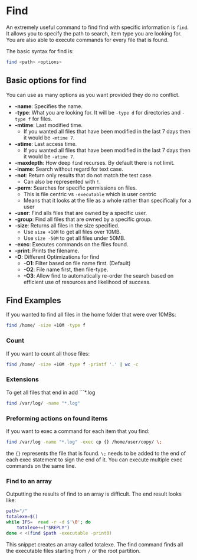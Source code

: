 # Find

An extremely useful command to find find with specific information is ```find```. It allows you to specify the path to search, item type you are looking for. You are also able to execute commands for every file that is found.

The basic syntax for find is:

```bash
find <path> <options>
```

## Basic options for find

You can use as many options as you want provided they do no conflict.

- **-name**: Specifies the name.
- **-type**: What you are looking for. It will be ```-type d``` for directories and ```-type f``` for files.
- **-mtime**: Last modified time.
  - If you wanted all files that have been modified in the last 7 days then it would be ```-mtime 7```.
- **-atime**: Last access time.
  - If you wanted all files that have been modified in the last 7 days then it would be ```-atime 7```.
- **-maxdepth**: How deep ```find``` recurses. By default there is not limit.
- **-iname**: Search without regard for text case.
- **-not**: Return only results that do not match the test case.
  - Can also be represented with ```!```.
- **-perm**: Searches for specific permissions on files.
  - This is file centric vs ```-executable``` which is user centric
  - Means that it looks at the file as a whole rather than specifically for a user
- **-user**: Find alls files that are owned by a specific user.
- **-group**: Find all files that are owned by a specific group.
- **-size**: Returns all files in the size specified.
  - Use ```size +10M``` to get all files over 10MB.
  - Use ```size -50M``` to get all files under 50MB.
- **-exec**: Executes commands on the files found.
- **-print**: Prints the filename.
- **-O**: Different Optimizations for find
  - **-O1**: Filter based on file name first. (Default)
  - **-O2**: File name first, then file-type.
  - **-O3**: Allow find to automatically re-order the search based on efficient use of resources and likelihood of success.

## Find Examples

If you wanted to find all files in the home folder that were over 10MBs:

```bash
find /home/ -size +10M -type f
```

### Count

If you want to count all those files:

```bash
find /home/ -size +10M -type f -printf '.' | wc -c
```

### Extensions

To get all files that end in add ```*.log

```bash
find /var/log/ -name "*.log"
```

### Preforming actions on found items

If you want to exec a command for each item that you find:

```bash
find /var/log -name "*.log" -exec cp {} /home/user/copy/ \;
```

the ```{}``` represents the file that is found. ```\;``` needs to be added to the end of each exec statement to sign the end of it. You can execute multiple exec commands on the same line.

### Find to an array

Outputting the results of find to an array is difficult. The end result looks like:

```bash
path="/"
totalexe=$()
while IFS=  read -r -d $'\0'; do
    totalexe+=("$REPLY")
done < <(find $path -executable -print0)
```

This snippet creates an array called totalexe. The find command finds all the executable files starting from ```/``` or the root partition.
